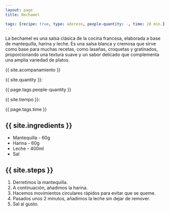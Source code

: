 ```yaml
---
layout: page
title: Bechamel

tags: {recipe: true, type: aderezo, people-quantity: -, time: 20 min.}
---
```


<p class="recipe-description">La bechamel es una salsa clásica de la cocina francesa, elaborada a base de mantequilla, harina y leche. Es una salsa blanca y cremosa que sirve como base para muchas recetas, como lasañas, croquetas y gratinados, proporcionando una textura suave y un sabor delicado que complementa una amplia variedad de platos.</p>

<div class="recipe-information">
  <div><p class="{{ page.tags.type }}">{{ site.acompanamiento }}</p></div>
  <div><p>{{ site.quantity }}:</p> {{ page.tags.people-quantity }}</div>
  <div><p>{{ site.tiempo }}:</p> {{ page.tags.time }}</div>
</div>

## {{ site.ingredients }}

  *   Mantequilla - 60g
  *   Harina - 60g
  *   Leche - 400ml
  *   Sal

## {{ site.steps }}

1. Derretimos la mantequilla.
2. A continuación, añadimos la harina.
3. Hacemos movimientos circulares rápidos para evitar que se queme.
4. Pasados unos 2 minutos, añadimos la leche sin dejar de remover.
5. Sal al gusto.